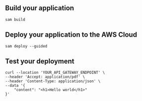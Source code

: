 ## Build your application

```
sam build
```

## Deploy your application to the AWS Cloud

```
sam deploy --guided
```

## Test your deployment
```
curl --location 'YOUR_API_GATEWAY_ENDPOINT' \
--header 'Accept: application/pdf' \
--header 'Content-Type: application/json' \
--data '{
    "content": "<h1>Hello world</h1>"
}'
```
